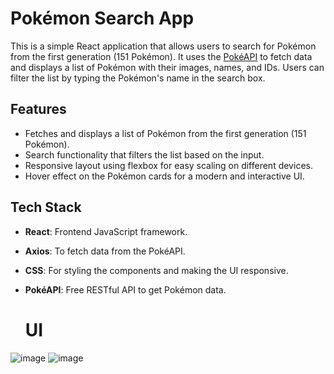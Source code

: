 # Pokémon Search App

This is a simple React application that allows users to search for Pokémon from the first generation (151 Pokémon). It uses the [PokéAPI](https://pokeapi.co/) to fetch data and displays a list of Pokémon with their images, names, and IDs. Users can filter the list by typing the Pokémon's name in the search box.

## Features

- Fetches and displays a list of Pokémon from the first generation (151 Pokémon).
- Search functionality that filters the list based on the input.
- Responsive layout using flexbox for easy scaling on different devices.
- Hover effect on the Pokémon cards for a modern and interactive UI.

## Tech Stack

- **React**: Frontend JavaScript framework.
- **Axios**: To fetch data from the PokéAPI.
- **CSS**: For styling the components and making the UI responsive.
- **PokéAPI**: Free RESTful API to get Pokémon data.

  # UI
![image](https://github.com/user-attachments/assets/55daf0fb-7235-46ec-a2a8-7e428d0a8966)
![image](https://github.com/user-attachments/assets/893fae4f-b5b4-4e20-9679-1405890c1aeb)

